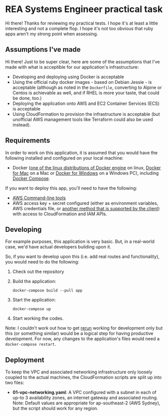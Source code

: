 REA Systems Engineer practical task
===================================

Hi there! Thanks for reviewing my practical tests. I hope it's at least a little interesting and not a complete flop.
I hope it's not too obvious that ruby apps aren't my strong point when assessing.

## Assumptions I've made

Hi there! Just to be super clear, here are some of the assumptions that I've made with what is acceptible for our 
application's infrastructure:

- Developing and deploying using Docker is acceptable
- Using the official ruby docker images - based on Debian Jessie - is acceptable (although as noted in the `Dockerfile`,
   converting to Alpine or Centos is achievable as well, and if RHEL is more your taste, that could be done, too.) 
- Deploying the application onto AWS and EC2 Container Services (ECS) is acceptable
- Using CloudFormation to provision the infrastructure is acceptable (but unofficial AWS management tools like 
   Terraform could also be used instead).

## Requirements

In order to work on this application, it is assumed that you would have the following installed and configured on your 
local machine:

- Docker ([one of the linux distributions of Docker engine](https://docs.docker.com/engine/installation/) on linux, 
   [Docker for Mac](https://docs.docker.com/docker-for-mac/) on a Mac or 
   [Docker for Windows](https://docs.docker.com/docker-for-windows/install/) on a Windows PC), including 
   [Docker Compose](https://docs.docker.com/compose/).

If you want to deploy this app, you'll need to have the following:

- [AWS Command-line tools](https://aws.amazon.com/cli/) 
- AWS access key + secret configured (either as environment variables, AWS credentials file, or [another method that is 
   supported by the client](http://docs.aws.amazon.com/cli/latest/userguide/cli-chap-getting-started.html)) with access 
   to CloudFormation and IAM APIs. 

## Developing

For example purposes, this application is very basic. But, in a real-world case, we'd have actual developers building 
upon it.

So, if you want to develop upon this (i.e. add real routes and functionality), you would need to do the following:

1. Check out the repository
2. Build the application:

       docker-compose build --pull app

3. Start the application:
    
       docker-compose up

4. Start working the codes. 

Note: I couldn't work out how to get [rerun](http://www.sinatrarb.com/faq.html#reloading) working for development only
but this (or something similar) would be a logical step for having productive development. 
For now, any changes to the application's files would need a `docker-compose restart`.

## Deployment

To keep the VPC and associated networking infrastructure only loosely coupled to the actual machines, the CloudFormation
scripts are split up into two files:

- **01-vpc-networking.yaml**: A VPC configured with a subnet in each of up-to 3 availability zones, an internet gateway 
   and associated routing. Note: Default values are appropriate for ap-southeast-2 (AWS Sydney), but the script should
   work for any region.
   
